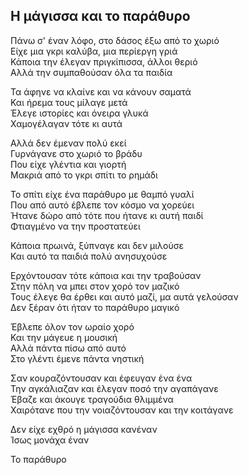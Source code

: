 ## Η μάγισσα και το παράθυρο

Πάνω σ' έναν λόφο, στο δάσος έξω από το χωριό  
Είχε μια γκρι καλύβα, μια περίεργη γριά  
Κάποια την έλεγαν πριγκίπισσα, άλλοι θεριό  
Αλλά την συμπαθούσαν όλα τα παιδία  

Τα άφηνε να κλαίνε και να κάνουν σαματά  
Και ήρεμα τους μίλαγε μετά  
Έλεγε ιστορίες και όνειρα γλυκά  
Χαμογέλαγαν τότε κι αυτά  

Αλλά δεν έμεναν πολύ εκεί  
Γυρνάγανε στο χωριό το βράδυ  
Που είχε γλέντια και γιορτή  
Μακριά από το γκρι σπίτι το ρημάδι  

Το σπίτι είχε ένα παράθυρο με θαμπό γυαλί  
Που από αυτό έβλεπε τον κόσμο να χορεύει  
Ήτανε δώρο από τότε που ήτανε κι αυτή παιδί  
Φτιαγμένο να την προστατεύει  

Κάποια πρωινά, ξύπναγε και δεν μιλούσε  
Και αυτό τα παιδιά πολύ ανησυχούσε  

Ερχόντουσαν τότε κάποια και την τραβούσαν  
Στην πόλη να μπει στον χορό τον μαζικό  
Τους έλεγε θα έρθει και αυτό μαζί, μα αυτά γελούσαν  
Δεν ξέραν ότι ήταν το παράθυρο μαγικό  

Έβλεπε όλον τον ωραίο χορό  
Και την μάγευε η μουσική  
Αλλά πάντα πίσω από αυτό  
Στο γλέντι έμενε πάντα νηστική  

Σαν κουραζόντουσαν και έφευγαν ένα ένα  
Την αγκάλιαζαν και έλεγαν ποσό την αγαπάγανε  
Έβαζε και άκουγε τραγούδια θλιμμένα  
Χαιρότανε που την νοιαζόντουσαν και την κοιτάγανε  

Δεν είχε εχθρό η μάγισσα κανέναν  
Ίσως μονάχα έναν  

Το παράθυρο  